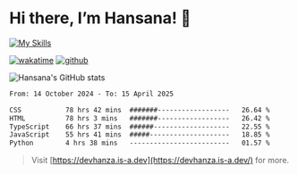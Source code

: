 # Hi there, I’m Hansana! 👋

[![My Skills](https://skillicons.dev/icons?i=js,ts,react,angular,nodejs,py,wordpress,css,html)](https://hansana.is-a.dev)

[![wakatime](https://wakatime.com/badge/user/cf3817f9-1dca-4dc8-876a-c4ae6f6942cc.svg)](https://wakatime.com/@cf3817f9-1dca-4dc8-876a-c4ae6f6942cc)
[![github](https://img.shields.io/github/followers/DevHanza?logo=github&style=plastic)](https://github.com/DevHanza?tab=followers)

![Hansana's GitHub stats](https://github-readme-stats.vercel.app/api?username=DevHanza\&hide=issues\&show_icons=true&theme=dark)

<!--START_SECTION:waka-->

```txt
From: 14 October 2024 - To: 15 April 2025

CSS           78 hrs 42 mins  #######------------------   26.64 %
HTML          78 hrs 3 mins   #######------------------   26.42 %
TypeScript    66 hrs 37 mins  ######-------------------   22.55 %
JavaScript    55 hrs 41 mins  #####--------------------   18.85 %
Python        4 hrs 38 mins   -------------------------   01.57 %
```

<!--END_SECTION:waka-->

> Visit [https://devhanza.is-a.dev](https://devhanza.is-a.dev/) for more.
